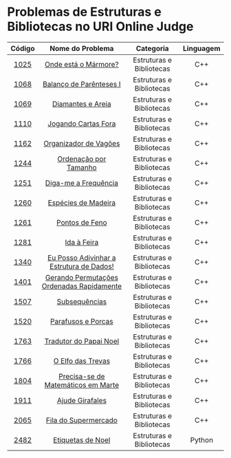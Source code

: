 # Problemas de Estruturas e Bibliotecas no URI Online Judge

Código | Nome do Problema | Categoria | Linguagem
|     :---:      |     :---:      |     :---:      |     :---:      |  
[1025](https://github.com/CaioDallaqua/Programacao_Competitiva_URI/blob/master/Estruturas_e_Bibliotecas/1025.cpp) | [Onde está o Mármore?](https://www.urionlinejudge.com.br/judge/pt/problems/view/1025) | Estruturas e Bibliotecas | C++
[1068](https://github.com/CaioDallaqua/Programacao_Competitiva_URI/blob/master/Estruturas_e_Bibliotecas/1068.cpp) | [Balanço de Parênteses I](https://www.urionlinejudge.com.br/judge/pt/problems/view/1068) | Estruturas e Bibliotecas | C++
[1069](https://github.com/CaioDallaqua/Programacao_Competitiva_URI/blob/master/Estruturas_e_Bibliotecas/1069.cpp) | [Diamantes e Areia](https://www.urionlinejudge.com.br/judge/pt/problems/view/1069) | Estruturas e Bibliotecas | C++
[1110](https://github.com/CaioDallaqua/Programacao_Competitiva_URI/blob/master/Estruturas_e_Bibliotecas/1110.cpp) | [Jogando Cartas Fora](https://www.urionlinejudge.com.br/judge/pt/problems/view/1110) | Estruturas e Bibliotecas | C++
[1162](https://github.com/CaioDallaqua/Programacao_Competitiva_URI/blob/master/Estruturas_e_Bibliotecas/1162.cpp) | [Organizador de Vagões](https://www.urionlinejudge.com.br/judge/pt/problems/view/1162) | Estruturas e Bibliotecas | C++
[1244](https://github.com/CaioDallaqua/Programacao_Competitiva_URI/blob/master/Estruturas_e_Bibliotecas/1244.cpp) | [Ordenação por Tamanho](https://www.urionlinejudge.com.br/judge/pt/problems/view/1244) | Estruturas e Bibliotecas | C++
[1251](https://github.com/CaioDallaqua/Programacao_Competitiva_URI/blob/master/Estruturas_e_Bibliotecas/1251.cpp) | [Diga-me a Frequência](https://www.urionlinejudge.com.br/judge/pt/problems/view/1251) | Estruturas e Bibliotecas | C++
[1260](https://github.com/CaioDallaqua/Programacao_Competitiva_URI/blob/master/Estruturas_e_Bibliotecas/1260.cpp) | [Espécies de Madeira](https://www.urionlinejudge.com.br/judge/pt/problems/view/1260) | Estruturas e Bibliotecas | C++
[1261](https://github.com/CaioDallaqua/Programacao_Competitiva_URI/blob/master/Estruturas_e_Bibliotecas/1261.cpp) | [Pontos de Feno](https://www.urionlinejudge.com.br/judge/pt/problems/view/1261) | Estruturas e Bibliotecas | C++
[1281](https://github.com/CaioDallaqua/Programacao_Competitiva_URI/blob/master/Estruturas_e_Bibliotecas/1281.cpp) | [	Ida à Feira](https://www.urionlinejudge.com.br/judge/pt/problems/view/1281) | Estruturas e Bibliotecas | C++
[1340](https://github.com/CaioDallaqua/Programacao_Competitiva_URI/blob/master/Estruturas_e_Bibliotecas/1340.cpp) | [Eu Posso Adivinhar a Estrutura de Dados!](https://www.urionlinejudge.com.br/judge/pt/problems/view/1340) | Estruturas e Bibliotecas | C++
[1401](https://github.com/CaioDallaqua/Programacao_Competitiva_URI/blob/master/Estruturas_e_Bibliotecas/1401.cpp) | [Gerando Permutações Ordenadas Rapidamente](https://www.urionlinejudge.com.br/judge/pt/problems/view/1401) | Estruturas e Bibliotecas | C++
[1507](https://github.com/CaioDallaqua/Programacao_Competitiva_URI/blob/master/Estruturas_e_Bibliotecas/1507.cpp) | [Subsequências](https://www.urionlinejudge.com.br/judge/pt/problems/view/1507) | Estruturas e Bibliotecas | C++
[1520](https://github.com/CaioDallaqua/Programacao_Competitiva_URI/blob/master/Estruturas_e_Bibliotecas/1520.cpp) | [Parafusos e Porcas](https://www.urionlinejudge.com.br/judge/pt/problems/view/1520) | Estruturas e Bibliotecas | C++
[1763](https://github.com/CaioDallaqua/Programacao_Competitiva_URI/blob/master/Estruturas_e_Bibliotecas/1763.cpp) | [Tradutor do Papai Noel](https://www.urionlinejudge.com.br/judge/pt/problems/view/1763) | Estruturas e Bibliotecas | C++
[1766](https://github.com/CaioDallaqua/Programacao_Competitiva_URI/blob/master/Estruturas_e_Bibliotecas/1766.cpp) | [O Elfo das Trevas](https://www.urionlinejudge.com.br/judge/pt/problems/view/1766) | Estruturas e Bibliotecas | C++
[1804](https://github.com/CaioDallaqua/Programacao_Competitiva_URI/blob/master/Estruturas_e_Bibliotecas/1804.cpp) | [Precisa-se de Matemáticos em Marte](https://www.urionlinejudge.com.br/judge/pt/problems/view/1804) | Estruturas e Bibliotecas | C++
[1911](https://github.com/CaioDallaqua/Programacao_Competitiva_URI/blob/master/Estruturas_e_Bibliotecas/1911.cpp) | [Ajude Girafales](https://www.urionlinejudge.com.br/judge/pt/problems/view/1911) | Estruturas e Bibliotecas | C++
[2065](https://github.com/CaioDallaqua/Programacao_Competitiva_URI/blob/master/Estruturas_e_Bibliotecas/2065.cpp) | [Fila do Supermercado](https://www.urionlinejudge.com.br/judge/pt/problems/view/2065) | Estruturas e Bibliotecas | C++
[2482](https://github.com/CaioDallaqua/Programacao_Competitiva_URI/blob/master/Estruturas_e_Bibliotecas/2482.py) | [Etiquetas de Noel](https://www.urionlinejudge.com.br/judge/pt/problems/view/2482) | Estruturas e Bibliotecas | Python
